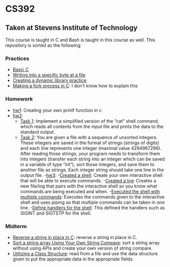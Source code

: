 # CS392
## Taken at Stevens Institute of Technology
This course is taught in C and Bash is taught in this course as well. This repository is sorted as the following:
### Practices 
  - [Basic C](practices/practice2.c)
  - [Writing into a specific byte at a file](practices/task3.c)
  - [Creating a dynamic library practice](practices/cs392_sum)
  - [Making a fork process in C](practices/cs392_fork): I don't know how to explain this
### Homework
  - [hw1](hw/hw1): Creating your own printf function in c
  - [hw2](hw/hw2): 
    - [Task 1](hw/hw2/cat.c): Implement a simplified version of the “cat” shell command, which reads all contents from the input file and prints the data to the standard output. 
    - [Task 2](hw/hw2/sort.c): You are given a file with a sequence of unsorted integers. These integers are saved in the format of strings (strings of digits) and each line represents one integer (maximal value 4294967296). After reading those strings, your program needs to transform them into integers (transfer each string into an integer which can be saved in a variable of type “int”), sort those integers, and save them to another file as strings. Each integer string should take one line in the output file. 
-[hw3](hw/hw3):
  -[Created a shell](hw/hw3/cs392_shell.c): Create your own interactive shell that will be able to execute commands.
  -[Created a log](hw/hw3/cs392_log.c): Creates a new file/log that pairs with the interactive shell so you know what commands are being executed and when.
  -[Executed the shell with multiple commands](hw/hw3/cs392_exec.c): Executes the commands given to the interactive shell and uses piping so that multiple commands can be taken in one line. 
  -[Define handlers for the shell](hw/hw3/cs392_signal.c): This defined the handlers such as SIGINT and SIGTSTP for the shell.
### Midterm
- [Reverse a string in place in C](midterm/task1.c): reverse a string in place in C.
- [Sort a string array Using Your Own String Compare](midterm/task2.c): sort a string array without using APIs and create your own version of string compare. 
- [Utilizing a Class Structure](midterm/task3.c): read from a file and use the data structure given to put the appropriate data in the appropriate fields. 

